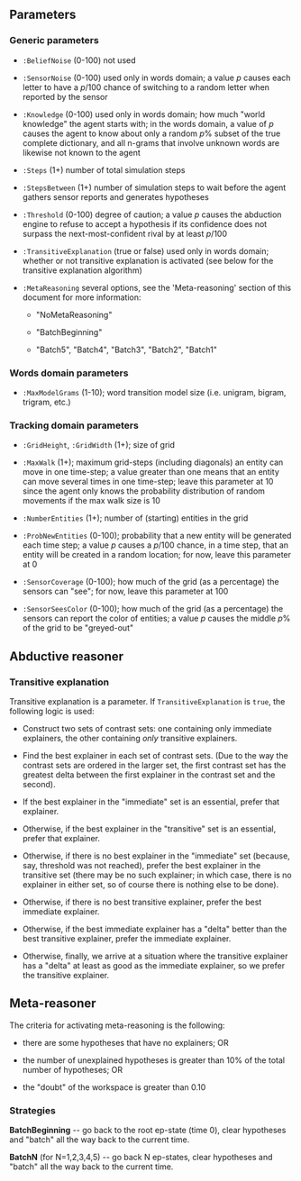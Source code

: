 ## Parameters

### Generic parameters

- `:BeliefNoise` (0-100) not used

- `:SensorNoise` (0-100) used only in words domain; a value *p* causes
  each letter to have a *p*/100 chance of switching to a random letter
  when reported by the sensor

- `:Knowledge` (0-100) used only in words domain; how much "world
  knowledge" the agent starts with; in the words domain, a value of
  *p* causes the agent to know about only a random *p*% subset of the
  true complete dictionary, and all n-grams that involve unknown words
  are likewise not known to the agent

- `:Steps` (1+) number of total simulation steps

- `:StepsBetween` (1+) number of simulation steps to wait before the
  agent gathers sensor reports and generates hypotheses

- `:Threshold` (0-100) degree of caution; a value *p* causes the
  abduction engine to refuse to accept a hypothesis if its confidence
  does not surpass the next-most-confident rival by at least *p*/100

- `:TransitiveExplanation` (true or false) used only in words domain;
  whether or not transitive explanation is activated (see below for
  the transitive explanation algorithm)

- `:MetaReasoning` several options, see the 'Meta-reasoning' section
  of this document for more information:

  - "NoMetaReasoning"

  - "BatchBeginning"

  - "Batch5", "Batch4", "Batch3", "Batch2", "Batch1"

### Words domain parameters

- `:MaxModelGrams` (1-10); word transition model size (i.e. unigram,
  bigram, trigram, etc.)

### Tracking domain parameters

- `:GridHeight`, `:GridWidth` (1+); size of grid

- `:MaxWalk` (1+); maximum grid-steps (including diagonals) an entity
  can move in one time-step; a value greater than one means that an
  entity can move several times in one time-step; leave this parameter
  at 10 since the agent only knows the probability distribution of
  random movements if the max walk size is 10

- `:NumberEntities` (1+); number of (starting) entities in the grid

- `:ProbNewEntities` (0-100); probability that a new entity will be
  generated each time step; a value *p* causes a *p*/100 chance, in a
  time step, that an entity will be created in a random location; for
  now, leave this parameter at 0

- `:SensorCoverage` (0-100); how much of the grid (as a percentage)
  the sensors can "see"; for now, leave this parameter at 100

- `:SensorSeesColor` (0-100); how much of the grid (as a percentage)
  the sensors can report the color of entities; a value *p* causes the
  middle *p*% of the grid to be "greyed-out"

## Abductive reasoner

### Transitive explanation

Transitive explanation is a parameter. If `TransitiveExplanation` is
`true`, the following logic is used:

  - Construct two sets of contrast sets: one containing only immediate
    explainers, the other containing *only* transitive explainers.

  - Find the best explainer in each set of contrast sets. (Due to the
    way the contrast sets are ordered in the larger set, the first
    contrast set has the greatest delta between the first explainer in
    the contrast set and the second).

  - If the best explainer in the "immediate" set is an essential,
    prefer that explainer.

  - Otherwise, if the best explainer in the "transitive" set is an
    essential, prefer that explainer.

  - Otherwise, if there is no best explainer in the "immediate" set
    (because, say, threshold was not reached), prefer the best
    explainer in the transitive set (there may be no such explainer;
    in which case, there is no explainer in either set, so of course
    there is nothing else to be done).

  - Otherwise, if there is no best transitive explainer, prefer the
    best immediate explainer.

  - Otherwise, if the best immediate explainer has a "delta" better
    than the best transitive explainer, prefer the immediate
    explainer.

  - Otherwise, finally, we arrive at a situation where the transitive
    explainer has a "delta" at least as good as the immediate
    explainer, so we prefer the transitive explainer.

## Meta-reasoner

The criteria for activating meta-reasoning is the following:

  - there are some hypotheses that have no explainers; OR

  - the number of unexplained hypotheses is greater than 10% of the
    total number of hypotheses; OR

  - the "doubt" of the workspace is greater than 0.10

### Strategies

**BatchBeginning** -- go back to the root ep-state (time 0), clear
  hypotheses and "batch" all the way back to the current time.

**BatchN** (for N=1,2,3,4,5) -- go back N ep-states, clear hypotheses
  and "batch" all the way back to the current time.
